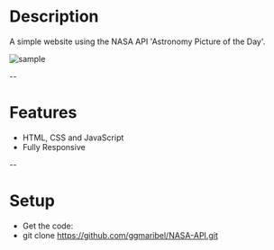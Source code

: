 # Description

A simple website using the NASA API 'Astronomy Picture of the Day'.

<img align="center" src="https://im4.ezgif.com/tmp/ezgif-4-96684c8ca7.gif" alt="sample">

--

# Features

- HTML, CSS and JavaScript
- Fully Responsive


--

# Setup

- Get the code:
- git clone https://github.com/ggmaribel/NASA-API.git